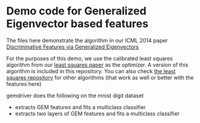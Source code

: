 Demo code for Generalized Eigenvector based features
=======

The files here demonstrate the algorithm in our ICML 2014 paper
[Discriminative Features via Generalized Eigenvectors](http://jmlr.org/proceedings/papers/v32/karampatziakis14.html "GEM paper")

For the purposes of this demo, we use the calibrated least squares algorithm from our [least squares paper](http://jmlr.org/proceedings/papers/v32/agarwala14.html) as the optimizer. A version of this algorithm is included in this repository. You can also check [the least squares repository](http://github.com/fest/secondorderdemos) for other algorithms (that work as well or better with the features here)

gemdriver does the following on the mnist digit dataset
* extracts GEM features and fits a multiclass classifier 
* extracts two layers of GEM features and fits a multiclass classifier

